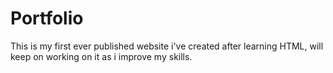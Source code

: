 # Portfolio
This is my first ever published website i've created after learning HTML, will keep on working on it as i improve my skills.
